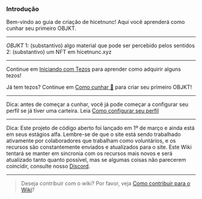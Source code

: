 ### Introdução
Bem-vindo ao guia de criação de hicetnunc! Aqui você aprenderá como cunhar seu primeiro OBJKT.


***

*OBJKT*
1: (substantivo) algo material que pode ser percebido pelos sentidos
2: (substantivo) um NFT em hicetnunc.xyz


***

Continue em [Iniciando com Tezos](https://github.com/hicetnunc2000/hicetnunc/wiki/PT:Getting-Started-with-Tezos) para aprender como adquirir alguns tezos!

Já tem tezos?
Continue em [Como cunhar 🌿](https://github.com/hicetnunc2000/hicetnunc/wiki/PT:How-to-mint) para criar seu primeiro OBJKT!

***

Dica: antes de começar a cunhar, você já pode começar a configurar seu perfil se já tiver uma carteira. Leia [Como configurar seu perfil](https://github.com/hicetnunc2000/hicetnunc/wiki/PT:Edit-your-profile)

***

Dica: Este projeto de código aberto foi lançado em 1º de março e ainda está em seus estágios alfa. Lembre-se de que o site está sendo trabalhado ativamente por colaboradores que trabalham como voluntários, e os recursos são constantemente enviados e atualizados para o site. Este Wiki tentará se manter em sincronia com os recursos mais novos e será atualizado tanto quanto possível, mas se algumas coisas não parecerem coincidir, consulte nosso [Discord](https://discord.gg/9qkgRsqa).


***

> Deseja contribuir com o wiki? Por favor, veja [Como contribuir para o Wiki](https://github.com/hicetnunc2000/hicetnunc/wiki/PT:Contributing#how-to-contribute-to-the-wiki)?
